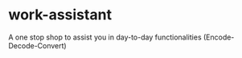 # work-assistant
A one stop shop to assist you in day-to-day functionalities (Encode-Decode-Convert)
